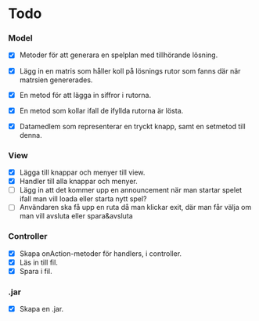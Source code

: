 # Todo

### Model
- [X] Metoder för att generara en spelplan med tillhörande lösning.
- [X] Lägg in en matris som håller koll på lösnings rutor som fanns där när matrsien genererades.
- [X] En metod för att lägga in siffror i rutorna.
- [X] En metod som kollar ifall de ifyllda rutorna är lösta.
- [X] Datamedlem som representerar en tryckt knapp, samt en setmetod till denna.


### View
- [X] Lägga till knappar och menyer till view.
- [X] Handler till alla knappar och menyer.
- [ ] Lägg in att det kommer upp en announcement när man startar spelet ifall man vill loada eller starta nytt spel?
- [ ] Användaren ska få upp en ruta då man klickar exit, där man får välja om man vill avsluta eller spara&avsluta

### Controller
- [X] Skapa onAction-metoder för handlers, i controller.
- [X] Läs in till fil.
- [X] Spara i fil.

### .jar
- [X] Skapa en .jar.
